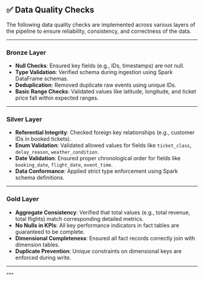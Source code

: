 ## ✅ Data Quality Checks

The following data quality checks are implemented across various layers of the pipeline to ensure reliability, consistency, and correctness of the data.

---

### Bronze Layer

- **Null Checks**: Ensured key fields (e.g., IDs, timestamps) are not null.
- **Type Validation**: Verified schema during ingestion using Spark DataFrame schemas.
- **Deduplication**: Removed duplicate raw events using unique IDs.
- **Basic Range Checks**: Validated values like latitude, longitude, and ticket price fall within expected ranges.

---

### Silver Layer

- **Referential Integrity**: Checked foreign key relationships (e.g., customer IDs in booked tickets).
- **Enum Validation**: Validated allowed values for fields like `ticket_class`, `delay_reason`, `weather_condition`.
- **Date Validation**: Ensured proper chronological order for fields like `booking_date`, `flight_date`, `event_time`.
- **Data Conformance**: Applied strict type enforcement using Spark schema definitions.

---

### Gold Layer

- **Aggregate Consistency**: Verified that total values (e.g., total revenue, total flights) match corresponding detailed metrics.
- **No Nulls in KPIs**: All key performance indicators in fact tables are guaranteed to be complete.
- **Dimensional Completeness**: Ensured all fact records correctly join with dimension tables.
- **Duplicate Prevention**: Unique constraints on dimensional keys are enforced during write.

---

"""